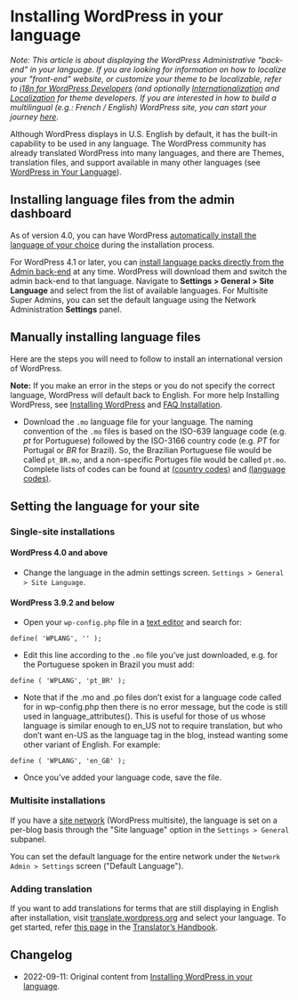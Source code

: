 # Installing WordPress in your language

_Note: This article is about displaying the WordPress Administrative "back-end" in your language. If you are looking for information on how to localize your "front-end" website, or customize your theme to be localizable, refer to [i18n for WordPress Developers](https://codex.wordpress.org/I18n_for_WordPress_Developers) (and optionally [Internationalization](https://developer.wordpress.org/themes/functionality/internationalization/) and [Localization](https://developer.wordpress.org/themes/functionality/localization/) for theme developers. If you are interested in how to build a multilingual (e.g.: French / English) WordPress site, you can start your journey [here](https://wordpress.org/support/article/multilingual-wordpress/)._

Although WordPress displays in U.S. English by default, it has the built-in capability to be used in any language. The WordPress community has already translated WordPress into many languages, and there are Themes, translation files, and support available in many other languages (see [WordPress in Your Language](/support/article/multilingual-wordpress/)).

## Installing language files from the admin dashboard

As of version 4.0, you can have WordPress [automatically install the language of your choice](https://make.wordpress.org/core/2014/09/05/language-chooser-in-4-0/) during the installation process.

For WordPress 4.1 or later, you can [install language packs directly from the Admin back-end](http://wplang.org/wordpress-4-1-install-language-packs-dashboard/) at any time. WordPress will download them and switch the admin back-end to that language. Navigate to **Settings > General > Site Language** and select from the list of available languages. For Multisite Super Admins, you can set the default language using the Network Administration **Settings** panel.

## Manually installing language files

Here are the steps you will need to follow to install an international version of WordPress.

**Note:** If you make an error in the steps or you do not specify the correct language, WordPress will default back to English. For more help Installing WordPress, see [Installing WordPress](/support/article/how-to-install-wordpress/) and [FAQ Installation](/support/article/faq-installation/).

* Download the `.mo` language file for your language. The naming convention of the `.mo` files is based on the ISO-639 language code (e.g. _pt_ for Portuguese) followed by the ISO-3166 country code (e.g. _PT_ for Portugal or _BR_ for Brazil). So, the Brazilian Portuguese file would be called `pt_BR.mo`, and a non-specific Portuges file would be called `pt.mo`. Complete lists of codes can be found at [(country codes)](http://www.gnu.org/software/gettext/manual/html_chapter/gettext_16.html#Country-Codes) and [(language codes)](http://www.gnu.org/software/gettext/manual/html_chapter/gettext_16.html#Language-Codes).

## Setting the language for your site

### Single-site installations

#### WordPress 4.0 and above

* Change the language in the admin settings screen. `Settings > General > Site Language`.

#### WordPress 3.9.2 and below

* Open your `wp-config.php` file in a [text editor](https://codex.wordpress.org/Glossary#Text_editor) and search for:

```
define( 'WPLANG', '' );
```

* Edit this line according to the `.mo` file you’ve just downloaded, e.g. for the Portuguese spoken in Brazil you must add:

```
define ( 'WPLANG', 'pt_BR' );
```

* Note that if the .mo and .po files don’t exist for a language code called for in wp-config.php then there is no error message, but the code is still used in language_attributes(). This is useful for those of us whose language is similar enough to en_US not to require translation, but who don’t want en-US as the language tag in the blog, instead wanting some other variant of English. For example:

```
define ( 'WPLANG', 'en_GB' );
```

* Once you’ve added your language code, save the file.

### Multisite installations

If you have a [site network](/support/article/create-a-network/) (WordPress multisite), the language is set on a per-blog basis through the "Site language" option in the `Settings > General` subpanel.

You can set the default language for the entire network under the `Network Admin > Settings` screen ("Default Language").

### Adding translation

If you want to add translations for terms that are still displaying in English after installation, visit [translate.wordpress.org](https://translate.wordpress.org) and select your language. To get started, refer [this page](https://make.wordpress.org/polyglots/handbook/tools/glotpress-translate-wordpress-org/) in the [Translator’s Handbook](https://make.wordpress.org/polyglots/handbook/).

## Changelog

- 2022-09-11: Original content from [Installing WordPress in your language](https://wordpress.org/support/article/installing-wordpress-in-your-language/).
